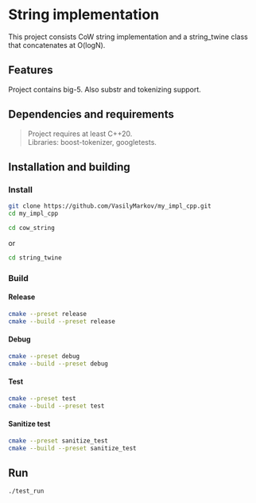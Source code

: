# String implementation
This project consists CoW string implementation and a string_twine class that concatenates at O(logN). 

## Features
Project contains big-5. Also substr and tokenizing support.

## Dependencies and requirements
> Project requires at least C++20. \
> Libraries: boost-tokenizer, googletests.
## Installation and building
### Install
```bash
git clone https://github.com/VasilyMarkov/my_impl_cpp.git
cd my_impl_cpp
```
```bash
cd cow_string
```
or
```bash
cd string_twine
```
### Build
#### Release
```bash
cmake --preset release
cmake --build --preset release
```
#### Debug
```bash
cmake --preset debug
cmake --build --preset debug
```
#### Test
```bash
cmake --preset test
cmake --build --preset test
```
#### Sanitize test
```bash
cmake --preset sanitize_test
cmake --build --preset sanitize_test
```
## Run
```bash
./test_run
```